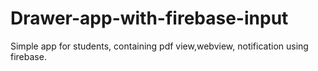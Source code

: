 # Drawer-app-with-firebase-input
Simple app for students, containing pdf view,webview, notification using firebase.
